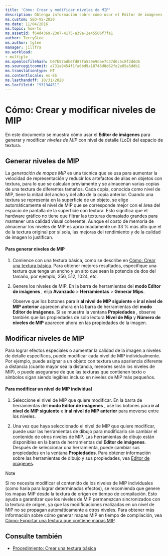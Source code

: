 ```yaml
---
title: 'Cómo: Crear y modificar niveles de MIP'
description: Obtenga información sobre cómo usar el Editor de imágenes para generar y modificar niveles de MIP con nivel de detalle del espacio de textura.
ms.custom: SEO-VS-2020
ms.date: 11/04/2016
ms.topic: how-to
ms.assetid: f64d4369-2307-4175-a39a-2e45506f7fa1
author: TerryGLee
ms.author: tglee
manager: jillfra
ms.workload:
- multiple
ms.openlocfilehash: b97b57adb6fd87fa539e9dae7c37d6c5c8f2ddd6
ms.sourcegitcommit: a731a9454f1fa6bd9a18746d8d62fe2e85e5ddb1
ms.translationtype: HT
ms.contentlocale: es-ES
ms.lasthandoff: 10/31/2020
ms.locfileid: "93134451"
---
```

# <a name="how-to-create-and-modify-mip-levels"></a>Cómo: Crear y modificar niveles de MIP
En este documento se muestra cómo usar el **Editor de imágenes** para generar y modificar *niveles de MIP* con nivel de detalle (LoD) del espacio de textura.

## <a name="generating-mip-levels"></a>Generar niveles de MIP
La *generación de mapas MIP* es una técnica que se usa para aumentar la velocidad de representación y reducir los artefactos de alias en objetos con textura, para lo que se calculan previamente y se almacenan varias copias de una textura de diferentes tamaños. Cada copia, conocida como nivel de MIP, tiene la mitad del ancho y del alto de la copia anterior. Cuando una textura se representa en la superficie de un objeto, se elige automáticamente el nivel de MIP que se corresponde mejor con el área del espacio de pantalla de la superficie con textura. Esto significa que el hardware gráfico no tiene que filtrar las texturas demasiado grandes para mantener una calidad visual coherente. Aunque el costo de memoria de almacenar los niveles de MIP es aproximadamente un 33 % más alto que el de la textura original por sí sola, las mejoras del rendimiento y de la calidad de imagen lo justifican.

#### <a name="to-generate-mip-levels"></a>Para generar niveles de MIP

1. Comience con una textura básica, como se describe en [Cómo: Crear una textura básica](../designers/how-to-create-a-basic-texture.md). Para obtener mejores resultados, especifique una textura que tenga un ancho y un alto que sean la potencia de dos del tamaño, por ejemplo, 256, 512, 1024, etc.

2. Genere los niveles de MIP. En la barra de herramientas del **modo Editor de imágenes** , elija **Avanzado** > **Herramientas** > **Generar Mips**.

     Observe que los botones para **ir al nivel de MIP siguiente** e **ir al nivel de MIP anterior** aparecen ahora en la barra de herramientas del **modo Editor de imágenes**. Si se muestra la ventana **Propiedades** , observe también que las propiedades de solo lectura **Nivel de Mip** y **Número de niveles de MIP** aparecen ahora en las propiedades de la imagen.

## <a name="modifying-mip-levels"></a>Modificar niveles de MIP
Para lograr efectos especiales o aumentar la calidad de la imagen a niveles de detalle específicos, puede modificar cada nivel de MIP individualmente. Por ejemplo, puede asignar a un objeto con textura una apariencia diferente a distancia (cuanto mayor sea la distancia, menores serán los niveles de MIP), o puede asegurarse de que las texturas que contienen texto o símbolos sigan siendo legibles incluso en niveles de MIP más pequeños.

#### <a name="to-modify-an-individual-mip-level"></a>Para modificar un nivel de MIP individual

1. Seleccione el nivel de MIP que quiere modificar. En la barra de herramientas del **modo Editor de imágenes** , use los botones para **ir al nivel de MIP siguiente** e **ir al nivel de MIP anterior** para moverse entre los niveles.

2. Una vez que haya seleccionado el nivel de MIP que quiere modificar, puede usar las herramientas de dibujo para modificarlo sin cambiar el contenido de otros niveles de MIP. Las herramientas de dibujo están disponibles en la barra de herramientas del **Editor de imágenes**. Después de seleccionar una herramienta, puede cambiar sus propiedades en la ventana **Propiedades**. Para obtener información sobre las herramientas de dibujo y sus propiedades, vea [Editor de imágenes](../designers/image-editor.md).

> [!NOTE]
> Si no necesita modificar el contenido de los niveles de MIP individuales (como haría para lograr determinados efectos), se recomienda que genere los mapas MIP desde la textura de origen en tiempo de compilación. Esto ayuda a garantizar que los niveles de MIP permanezcan sincronizados con la textura de origen, ya que las modificaciones realizadas en un nivel de MIP no se propagan automáticamente a otros niveles. Para obtener más información sobre cómo generar mapas MIP en tiempo de compilación, vea [Cómo: Exportar una textura que contiene mapas MIP](../designers/how-to-export-a-texture-that-contains-mipmaps.md).

## <a name="see-also"></a>Consulte también

- [Procedimiento: Crear una textura básica](../designers/how-to-create-a-basic-texture.md)
